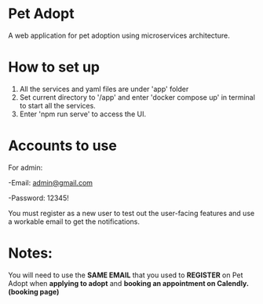 # Pet Adopt
A web application for pet adoption using microservices architecture.

# How to set up
1. All the services and yaml files are under 'app' folder
2. Set current directory to '/app' and enter 'docker compose up' in terminal to start all the services.
3. Enter 'npm run serve' to access the UI.

# Accounts to use
For admin:

  -Email: admin@gmail.com
  
  -Password: 12345!
  
You must register as a new user to test out the user-facing features and use a workable email to get the notifications.

# Notes:
You will need to use the **SAME EMAIL** that you used to **REGISTER** on Pet Adopt when __applying to adopt__ and __booking an appointment on Calendly. (booking page)__
